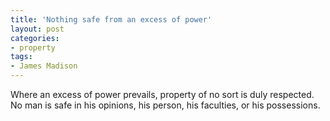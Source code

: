```yaml
---
title: 'Nothing safe from an excess of power'
layout: post
categories:
- property
tags:
- James Madison
---
```


Where an excess of power prevails, property of no sort is duly respected. No man is safe in his opinions, his person, his faculties, or his possessions.

